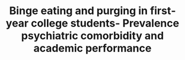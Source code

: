 --- 
abstract: '' 
authors: 
 - R Serra
 -  G Kiekens
 -  J Vanderlinden
 -  E Vrieze
 -  RP Auerbach
 -  C Benjet
 -  ...
doi: '' 
featured: false 
publication: '*International Journal of Eating Disorders*, 1' 
publication_short: '' 
publishDate: '2019-01-01' 
title: 'Binge eating and purging in first‐year college students- Prevalence  psychiatric comorbidity  and academic performance' 
url_code: '' 
url_dataset: '' 
url_pdf: '' 
url_poster: '' 
url_project: '' 
url_slides: '' 
url_source: '' 
url_video: '' 
---